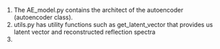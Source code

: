 1. The AE_model.py contains the architect of the autoencoder (autoencoder class).
2. utils.py has utility functions such as get_latent_vector that provides us latent vector and reconstructed reflection spectra
3. 
